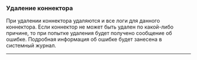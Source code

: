 ### Удаление коннектора
При удалении коннектора удаляются и все логи для данного коннектора.
Если коннектор не может быть удален по какой-либо причине, то при попытке удаления будет получено сообщение об ошибке. Подробная информация об ошибке будет занесена в системный журнал.

<hr>